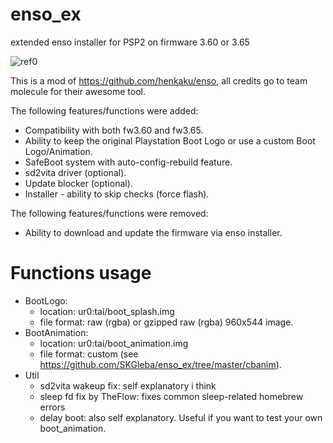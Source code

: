 # enso_ex
extended enso installer for PSP2 on firmware 3.60 or 3.65

![ref0](https://github.com/SKGleba/enso_ex/raw/master/20190309_172545.jpg)

This is a mod of https://github.com/henkaku/enso, all credits go to team molecule for their awesome tool.

The following features/functions were added:
 - Compatibility with both fw3.60 and fw3.65.
 - Ability to keep the original Playstation Boot Logo or use a custom Boot Logo/Animation.
 - SafeBoot system with auto-config-rebuild feature.
 - sd2vita driver (optional).
 - Update blocker (optional).
 - Installer - ability to skip checks (force flash).
 
The following features/functions were removed:
 - Ability to download and update the firmware via enso installer.
 
# Functions usage
 - BootLogo:
   - location: ur0:tai/boot_splash.img
   - file format: raw (rgba) or gzipped raw (rgba) 960x544 image.
 - BootAnimation:
   - location: ur0:tai/boot_animation.img
   - file format: custom (see https://github.com/SKGleba/enso_ex/tree/master/cbanim).
 - Util
   - sd2vita wakeup fix: self explanatory i think
   - sleep fd fix by TheFlow: fixes common sleep-related homebrew errors
   - delay boot: also self explanatory. Useful if you want to test your own boot_animation.